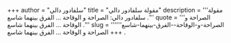 +++
author = "سلفادور دالي"
title = "مقولة سلفادور دالي"
description = '''مقولة سلفادور دالي: الصراحة و الوقاحة ... الفرق بينهما شاسع .'''
quote = '''الصراحة و الوقاحة ... الفرق بينهما شاسع .'''
slug = '''الصراحة-و-الوقاحة--الفرق-بينهما-شاسع'''
+++
الصراحة و الوقاحة ... الفرق بينهما شاسع .
